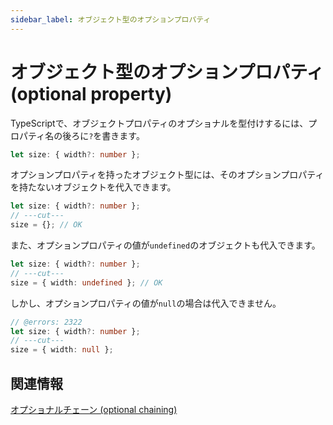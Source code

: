 ```yaml
---
sidebar_label: オブジェクト型のオプションプロパティ
---
```


# オブジェクト型のオプションプロパティ (optional property)

TypeScriptで、オブジェクトプロパティのオプショナルを型付けするには、プロパティ名の後ろに`?`を書きます。

```ts twoslash
let size: { width?: number };
```

オプションプロパティを持ったオブジェクト型には、そのオプションプロパティを持たないオブジェクトを代入できます。

```ts twoslash
let size: { width?: number };
// ---cut---
size = {}; // OK
```

また、オプションプロパティの値が`undefined`のオブジェクトも代入できます。

```ts twoslash
let size: { width?: number };
// ---cut---
size = { width: undefined }; // OK
```

しかし、オプションプロパティの値が`null`の場合は代入できません。

```ts twoslash
// @errors: 2322
let size: { width?: number };
// ---cut---
size = { width: null };
```

## 関連情報

[オプショナルチェーン (optional chaining)](optional-chaining.md)
